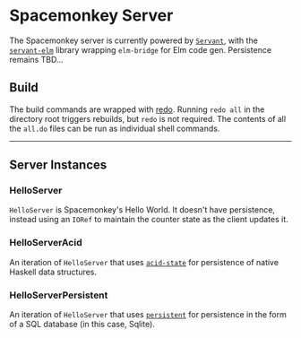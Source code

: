 # Spacemonkey Server

The Spacemonkey server is currently powered by [`Servant`](https://github.com/haskell-servant/servant), with the [`servant-elm`](https://hackage.haskell.org/package/servant-elm) library wrapping `elm-bridge` for Elm code gen. Persistence remains TBD... 


## Build

The build commands are wrapped with [redo](https://redo.readthedocs.io/en/latest/). Running `redo all` in the directory root triggers rebuilds, but `redo` is not required. The contents of all the `all.do` files can be run as individual shell commands.

<hr>

## Server Instances

### HelloServer

`HelloServer` is Spacemonkey's Hello World. It doesn't have persistence, instead using an `IORef` to maintain the counter state as the client updates it.

### HelloServerAcid

An iteration of `HelloServer` that uses [`acid-state`](https://github.com/acid-state) for persistence of native Haskell data structures.

### HelloServerPersistent

An iteration of `HelloServer` that uses [`persistent`](https://github.com/yesodweb/persistent) for persistence in the form of a SQL database (in this case, Sqlite).

